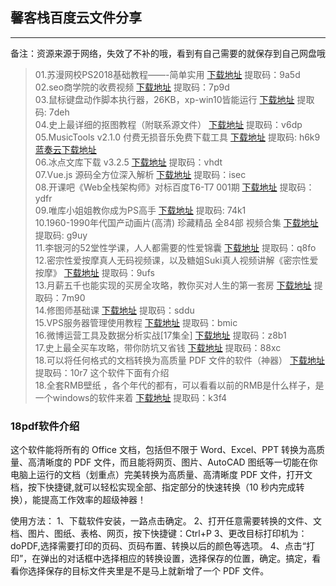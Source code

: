## 馨客栈百度云文件分享

---

备注：资源来源于网络，失效了不补的哦，看到有自己需要的就保存到自己网盘哦

> 01.苏漫网校PS2018基础教程——-简单实用    [下载地址](https://pan.baidu.com/s/1Lp1odWJOoiQXy0va8FADKg) 提取码：9a5d   
> 02.seo商学院的收费视频   [下载地址](https://pan.baidu.com/s/165EhuhsuwhqNHf47I3vZoA) 提取码：7p9d   
> 03.鼠标键盘动作脚本执行器，26KB，xp-win10皆能运行    [下载地址](https://pan.baidu.com/s/1U88Wwm560vbvyJX0lB9J-Q) 提取码: 7deh   
> 04.史上最详细的抠图教程（附联系源文件）  [下载地址](https://pan.baidu.com/share/init?surl=x47B_-0vx8ZBUKGdsNusKQ#list/path=%2F)  提取码：v6dp   
> 05.MusicTools v2.1.0 付费无损音乐免费下载工具 [下载地址](https://pan.baidu.com/s/1DFqQKkq0z_GihiIU-tlluQ) 提取码: h6k9  [蓝奏云下载地址](https://www.lanzous.com/b245307/ )  
> 06.冰点文库下载 v3.2.5 [下载地址](https://pan.baidu.com/s/1uJkbQ4fwxcYXHn-HPJTaqw) 提取码：vhdt   
> 07.Vue.js 源码全方位深入解析    [下载地址](https://pan.baidu.com/s/1yLRD7DulVu34vT4yK0BwTQ)   提取码：isec   
> 08.开课吧《Web全栈架构师》对标百度T6-T7 001期  [下载地址](https://pan.baidu.com/s/1hpquXF1KmaFXI1l-RFP2Sw)   提取码：ydfr   
> 09.唯库小姐姐教你成为PS高手   [下载地址](https://pan.baidu.com/s/1Wguesl0SJeKbfY9CJhnMwg) 提取码: 74k1   
> 10.1960-1990年代国产动画片(高清) 珍藏精品 全84部 视频合集  [下载地址](https://pan.baidu.com/s/1jWq6-AgiLoOnWlk_o2aNcw) 提取码: g9uy   
> 11.李银河的52堂性学课，人人都需要的性爱锦囊     [下载地址](https://pan.baidu.com/s/1jnjapm8gcAL5reSF_y0wsg)    提取码：q8fo   
> 12.密宗性爱按摩真人无码视频课，以及糖姐Suki真人视频讲解《密宗性爱按摩》 [下载地址](https://pan.baidu.com/s/1o2BEuHb6AOtajOhED6nnUg)  提取码：9ufs   
> 13.月薪五千也能实现的买房全攻略，教你买对人生的第一套房 [下载地址](https://pan.baidu.com/s/1BycvPLfJffuokEa0VmQnjg)  提取码：7m90   
> 14.修图师基础课 [下载地址](https://pan.baidu.com/s/1AZTxfQvxeUAIjA2HRUOdvw)   提取码：sddu   
> 15.VPS服务器管理使用教程 [下载地址](https://pan.baidu.com/s/1VeFPmchbk6R83GHjf9CJ2w)  提取码：bmic   
> 16.微博运营工具及数据分析实战[17集全]   [下载地址](https://pan.baidu.com/s/1o9bLSXO#list/path=%2F)  提取码：z8b1   
> 17.史上最全买车攻略，带你防坑又省钱  [下载地址](https://pan.baidu.com/s/1EnBGBYFt6CGziDVu8LQfPg)  提取码：88xc   
> 18.可以将任何格式的文档转换为高质量 PDF 文件的软件（神器） [下载地址](https://pan.baidu.com/s/19H8PbkgoaRqA2mPfHimrYQ) 提取码：10r7   这个软件下面有介绍    
> 18.全套RMB壁纸 ，各个年代的都有，可以看看以前的RMB是什么样子，是一个windows的软件来着 [下载地址](https://pan.baidu.com/s/1qoKFCXu6ClFLWm2icb49DA) 提取码：k3f4   




### 18pdf软件介绍

这个软件能将所有的 Office 文档，包括但不限于 Word、Excel、PPT 转换为高质量、高清晰度的 PDF 文件，而且能将网页、图片、AutoCAD 图纸等一切能在你电脑上运行的文档（划重点）完美转换为高质量、高清晰度 PDF 文件，打开文档，按下快捷键,就可以轻松实现全部、指定部分的快速转换（10 秒内完成转换），能提高工作效率的超级神器！

使用方法：
1、下载软件安装，一路点击确定。
2、打开任意需要转换的文件、文档、图片、图纸、表格、网页，按下快捷键：Ctrl+P
3、更改目标打印机为：doPDF,选择需要打印的页码、页码布置、转换以后的颜色等选项。
4、点击“打印”，在弹出的对话框中选择相应的转换设置，选择保存的位置，确定。搞定，看看你选择保存的目标文件夹里是不是马上就新增了一个 PDF 文件。

